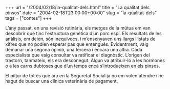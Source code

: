 +++
url = "/2004/02/18/la-qualitat-dels.html"
title = "La qualitat dels pinsos"
date = "2004-02-18T23:00:00+00:00"
slug = "la-qualitat-dels"
tags = ["contes"]
+++

L’any passat, en una revisió rutinària, els metges de la mútua em van descobrir que tinc l’estructura genètica d’un porc espí. Els resultats de les anàlisis, em deien, són inequívocs, i m’ensenyaven uns llargs llistats de xifres que no podien esperar pas que entengués. Evidentment, vaig demanar una segona opinió, una tercera i encara una altra. Cada especialista que vaig consultar va ratificar el diagnòstic. L’origen del trastorn, tanmateix, els era desconegut. Algun va atribuir-lo a les hormones o a les carns dubtoses que d’un temps ençà s’introdueixen en els pinsos.

El pitjor de tot és que ara en la Seguretat Social ja no em volen atendre i he hagut de buscar una clínica veterinària de pagament.

